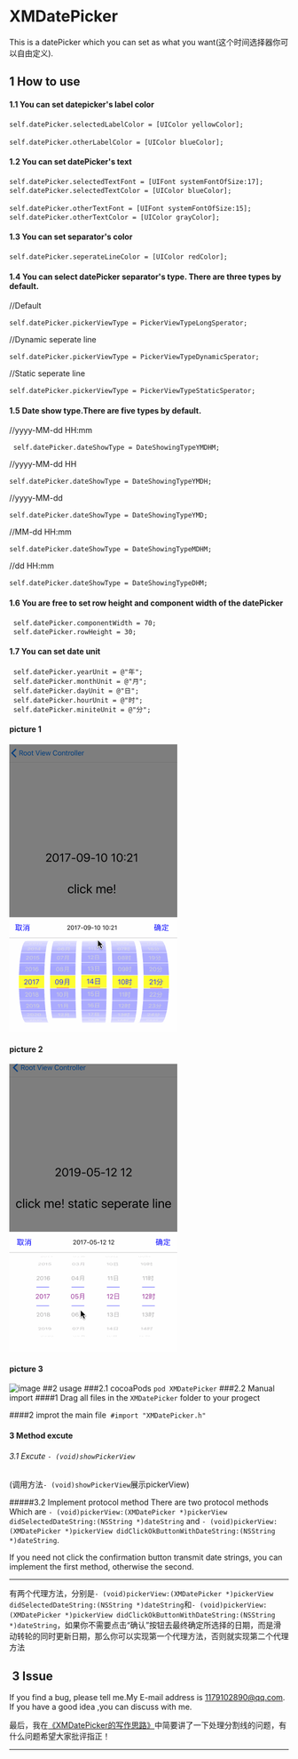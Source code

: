 # XMDatePicker
This is a datePicker which you can set as what you want(这个时间选择器你可以自由定义).
## 1 How to use
#### 1.1 You can set datepicker's label color 

```
self.datePicker.selectedLabelColor = [UIColor yellowColor];

self.datePicker.otherLabelColor = [UIColor blueColor];
```
#### 1.2 You can set datePicker's text
```
self.datePicker.selectedTextFont = [UIFont systemFontOfSize:17];
self.datePicker.selectedTextColor = [UIColor blueColor];

self.datePicker.otherTextFont = [UIFont systemFontOfSize:15];
self.datePicker.otherTextColor = [UIColor grayColor];
```
#### 1.3 You can set separator's color
```
self.datePicker.seperateLineColor = [UIColor redColor];
```
#### 1.4 You can select datePicker separator's type. There are three types by default.   

//Default
```
self.datePicker.pickerViewType = PickerViewTypeLongSperator;
```
//Dynamic seperate line
```
self.datePicker.pickerViewType = PickerViewTypeDynamicSperator;
```
//Static seperate line
```
self.datePicker.pickerViewType = PickerViewTypeStaticSperator;
```
#### 1.5 Date show type.There are five types by default. 

//yyyy-MM-dd HH:mm
```
 self.datePicker.dateShowType = DateShowingTypeYMDHM;
 ```
 //yyyy-MM-dd HH
 
 ```
 self.datePicker.dateShowType = DateShowingTypeYMDH;
 ```
 //yyyy-MM-dd
 
 ```
 self.datePicker.dateShowType = DateShowingTypeYMD;
 ```
 //MM-dd HH:mm
 
 ```
 self.datePicker.dateShowType = DateShowingTypeMDHM;
 ```
 
 //dd HH:mm
 
 ```
 self.datePicker.dateShowType = DateShowingTypeDHM;
 ```
 
#### 1.6 You are free to set row height and component width of the datePicker
```
 self.datePicker.componentWidth = 70;
 self.datePicker.rowHeight = 30;
```
#### 1.7 You can set date unit
```
 self.datePicker.yearUnit = @"年";
 self.datePicker.monthUnit = @"月";
 self.datePicker.dayUnit = @"日";
 self.datePicker.hourUnit = @"时";
 self.datePicker.miniteUnit = @"分";
```
#### picture 1
![image](https://github.com/DreamOfXM/XMDatePicker/blob/master/gif/1.gif)
#### picture 2
![image](https://github.com/DreamOfXM/XMDatePicker/blob/master/gif/2.gif)
#### picture 3
![image](https://github.com/DreamOfXM/XMDatePicker/blob/master/gif/3.gif)
##2 usage 
###2.1 cocoaPods
`pod XMDatePicker`
###2.2 Manual import 
####1 Drag all files in the `XMDatePicker` folder to your progect 

####2 improt the main file  `#import "XMDatePicker.h"`
#### 3 Method excute 
###### 3.1 Excute `- (void)showPickerView` 
(调用方法`- (void)showPickerView`展示pickerView) 

#####3.2 Implement protocol method 
There are two protocol methods Which are `- (void)pickerView:(XMDatePicker *)pickerView didSelectedDateString:(NSString *)dateString` and `- (void)pickerView:(XMDatePicker *)pickerView didClickOkButtonWithDateString:(NSString *)dateString`.

If you need not click the confirmation button transmit date strings, you can implement the first method, otherwise the second.
***
有两个代理方法，分别是`- (void)pickerView:(XMDatePicker *)pickerView didSelectedDateString:(NSString *)dateString`和`- (void)pickerView:(XMDatePicker *)pickerView didClickOkButtonWithDateString:(NSString *)dateString`，如果你不需要点击“确认”按钮去最终确定所选择的日期，而是滑动转轮的同时更新日期，那么你可以实现第一个代理方法，否则就实现第二个代理方法

##  3 Issue
If you find a bug, please tell me.My E-mail address is 1179102890@qq.com. If you have a good idea ,you can discuss with me. 

最后，我在[《XMDatePicker的写作思路》](http://www.jianshu.com/p/58a902853479)中简要讲了一下处理分割线的问题，有什么问题希望大家批评指正！
***
